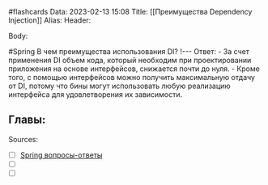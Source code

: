 #flashcards
Data: 2023-02-13 15:08
Title: [[Преимущества Dependency Injection]]
Alias:
Header:




Body:



#Spring 
В чем преимущества использования DI?
!---
Ответ:
	- За счет применения DI объем кода, который необходим при проектировании приложения на основе интерфейсов, снижается почти до нуля.
	- Кроме того, с помощью интерфейсов можно получить максимальную отдачу от DI, потому что бины могут использовать любую реализацию интерфейса для удовлетворения их зависимости.
<!--SR:!2023-03-11,1,130-->




Главы:
-


Sources:
- [ ] [Spring вопросы-ответы](https://docs.google.com/document/d/1eFbKDhPfud_Kj07jHhj-OmZuEfHYWe4HaLUW4pRkZ9U/edit#heading=h.26f0p2oxn1f9)
- [ ] []()
- [ ] []()
